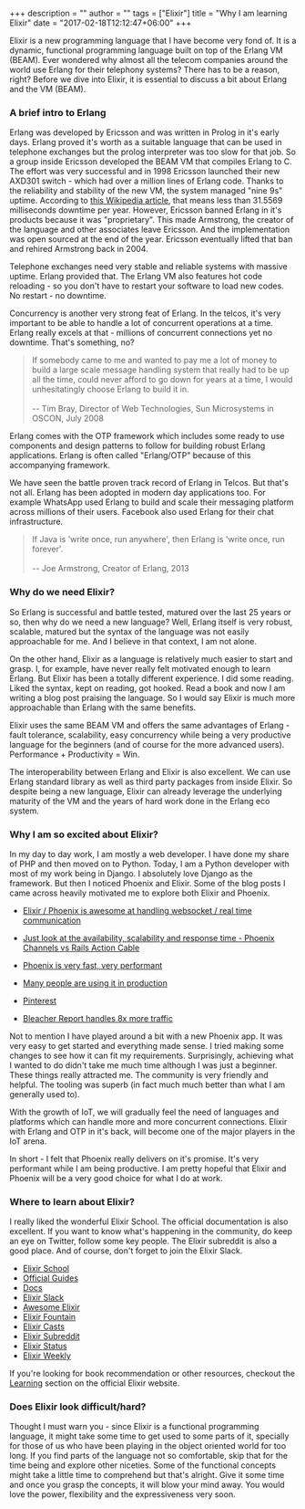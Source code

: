 +++
description = ""
author = ""
tags = ["Elixir"]
title = "Why I am learning Elixir"
date = "2017-02-18T12:12:47+06:00"
+++

Elixir is a new programming language that I have become very fond of. It is a dynamic, functional programming language built on top of the Erlang VM (BEAM). Ever wondered why almost all the telecom companies around the world use Erlang for their telephony systems? There has to be a reason, right? Before we dive into Elixir, it is essential to discuss a bit about Erlang and the VM (BEAM). 

### A brief intro to Erlang 

Erlang was developed by Ericsson and was written in Prolog in it's early days. Erlang proved it's worth as a suitable language that can be used in telephone exchanges but the prolog interpreter was 
too slow for that job. So a group inside Ericsson developed the BEAM VM that compiles Erlang to C. The effort was very successful and in 1998 Ericsson launched their new AXD301 switch - which had  over a million lines of Erlang code. Thanks to the reliability and stability of the new VM, the system managed "nine 9s" uptime. According to [this Wikipedia article](https://en.wikipedia.org/wiki/High_availability#Percentage_calculation), that means less than 31.5569 milliseconds downtime per year. However, Ericsson banned Erlang in it's products because it was "proprietary". This made Armstrong, the creator of the language and other associates leave Ericsson. And the implementation was open sourced at the end of the year. Ericsson eventually lifted that ban and rehired Armstrong back in 2004. 

Telephone exchanges need very stable and reliable systems with massive uptime. Erlang provided that. The Erlang VM also features hot code reloading - so you don't have to restart your software to load new codes. No restart - no downtime. 

Concurrency is another very strong feat of Erlang. In the telcos, it's very important to be able to handle a lot of concurrent operations at a time. Erlang really excels at that - millions of concurrent connections yet no downtime. That's something, no? 

> If somebody came to me and wanted to pay me a lot of money to build a large scale message handling system that really had to be up all the time, could never afford to go down for years at a time, I would unhesitatingly choose Erlang to build it in.\
> <br/>
> -- Tim Bray, Director of Web Technologies, Sun Microsystems in OSCON, July 2008 

Erlang comes with the OTP framework which includes some ready to use components and design patterns to follow for building robust Erlang applications. Erlang is often called "Erlang/OTP" because of this accompanying framework. 

We have seen the battle proven track record of Erlang in Telcos. But that's not all. Erlang has been adopted in modern day applications too. For example WhatsApp used Erlang to build and scale their messaging platform across millions of their users. Facebook also used Erlang for their chat infrastructure. 

> If Java is 'write once, run anywhere', then Erlang is 'write once, run forever'.
> <br/><br/>
> -- Joe Armstrong, Creator of Erlang, 2013

### Why do we need Elixir? 

So Erlang is successful and battle tested, matured over the last 25 years or so, then why do we need a new language? Well, Erlang itself is very robust, scalable, matured but the syntax of the language was not easily approachable for me. And I believe in that context, I am not alone. 

On the other hand, Elixir as a language is relatively much easier to start and grasp. I, for example, have never really felt motivated enough to learn Erlang. But Elixir has been  a totally different experience. I did some reading. Liked the syntax, kept on reading, got hooked. Read a book and now I am writing a blog post praising the language. So I would say Elixir is much more approachable than Erlang with the same benefits. 

Elixir uses the same BEAM VM and offers the same advantages of Erlang - fault tolerance, scalability, easy concurrency while being a very productive language for the beginners (and of course for the more advanced users). Performance + Productivity = Win. 

The interoperability between Erlang and Elixir is also excellent. We can use Erlang standard library as well as third party packages from inside Elixir. So despite being a new language, Elixir can already leverage the underlying maturity of the VM and the years of hard work done in the Erlang eco system. 

### Why I am so excited about Elixir? 

In my day to day work, I am mostly a web developer. I have done my share of PHP and then moved on to Python. Today, I am a Python developer with most of my work being in Django. I absolutely love Django as the framework. But then I noticed Phoenix and Elixir. Some of the blog posts I came across heavily motivated me to explore both Elixir and Phoenix. 

* [Elixir / Phoenix is awesome at handling websocket / real time communication](https://hashrocket.com/blog/posts/websocket-shootout)

* [Just look at the availability, scalability and response time - Phoenix Channels vs Rails Action Cable](https://dockyard.com/blog/2016/08/09/phoenix-channels-vs-rails-action-cable)

* [Phoenix is very fast, very performant](https://github.com/mroth/phoenix-showdown)  

* [Many people are using it in production](https://github.com/doomspork/elixir-companies)

* [Pinterest](https://medium.com/@Pinterest_Engineering/introducing-new-open-source-tools-for-the-elixir-community-2f7bb0bb7d8c#.on9d0vf5m)

* [Bleacher Report handles 8x more traffic](http://www.techworld.com/apps/how-elixir-helped-bleacher-report-handle-8x-more-traffic-3653957/)


Not to mention I have played around a bit with a new Phoenix app. It was very easy to get started and everything made sense. I tried making some changes to see how it can fit my requirements. Surprisingly, achieving what I wanted to do didn't take me much time although I was just a beginner. These things really attracted me. The community is very friendly and helpful. The tooling was superb (in fact much much better than what I am generally used to).

With the growth of IoT, we will gradually feel the need of languages and platforms which can handle more and more concurrent connections. Elixir with Erlang and OTP in it's back, will become one of the major players in the IoT arena. 

In short - I felt that Phoenix really delivers on it's promise. It's very performant while I am being productive. I am pretty hopeful that Elixir and Phoenix will be a very good choice for what I do at work. 


### Where to learn about Elixir? 

I really liked the wonderful Elixir School. The official documentation is also excellent. If you want to know what's happening in the community, do keep an eye on Twitter, follow some key people. The Elixir subreddit is also a good place. And of course, don't forget to join the Elixir Slack. 

* [Elixir School](https://elixirschool.com/)
* [Official Guides](https://elixir-slackin.herokuapp.com/)
* [Docs](http://elixir-lang.org/docs.html)
* [Elixir Slack](https://elixir-slackin.herokuapp.com/)
* [Awesome Elixir](https://github.com/h4cc/awesome-elixir)
* [Elixir Fountain](http://elixirfountain.com/)
* [Elixir Casts](https://elixircasts.io/)
* [Elixir Subreddit](https://www.reddit.com/r/elixir/)
* [Elixir Status](https://elixirstatus.com/) 
* [Elixir Weekly](https://elixirweekly.net/)

If you're looking for book recommendation or other resources, checkout the [Learning](http://elixir-lang.org/learning.html) section on the official Elixir website. 

### Does Elixir look difficult/hard? 

Thought I must warn you - since Elixir is a functional programming language, it might take some time to get used to some parts of it, specially for those of us who have been playing in the object oriented world for too long. If you find parts of the language not so comfortable, skip that for the time being and explore other niceties. Some of the functional concepts might take a little time to comprehend but that's alright. Give it some time and once you grasp the concepts, it will blow your mind away. You would love the power, flexibility and the expressiveness very soon. 

